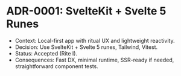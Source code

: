 # ADR-0001: SvelteKit + Svelte 5 Runes

- Context: Local-first app with ritual UX and lightweight reactivity.
- Decision: Use SvelteKit + Svelte 5 runes, Tailwind, Vitest.
- Status: Accepted (Rite I).
- Consequences: Fast DX, minimal runtime, SSR-ready if needed, straightforward component tests.
